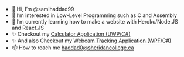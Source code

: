 - 👋 Hi, I’m @samihaddad99
- 👀 I’m interested in Low-Level Programming such as C and Assembly
- 🌱 I’m currently learning how to make a website with Heroku/Node.JS and React.JS
- ✨ Checkout my <a href="https://github.com/samihaddad99/CalculatorApplication">Calculator Application (UWP/C#)</a>
- ✨ And also Checkout my <a href="https://github.com/samihaddad99/WebcamTracking">Webcam Tracking Application (WPF/C#)</a>
- 📫 How to reach me haddad0@sheridancollege.ca
<!-- - 💞️ I’m looking to collaborate on ... -->
<!---
samihaddad99/samihaddad99 is a ✨ special ✨ repository because its `README.md` (this file) appears on your GitHub profile.
You can click the Preview link to take a look at your changes.
--->
